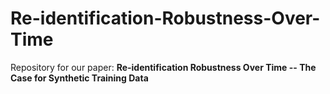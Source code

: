 # Re-identification-Robustness-Over-Time

Repository for our paper: **Re-identification Robustness Over Time -- The Case for Synthetic Training Data**
